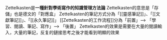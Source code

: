 Zettelkasten是**一種針對學術寫作的知識管理方法論**
Zettelkasten的意思是「存儲」也是德文的「對應盒」
Zettelkasten的筆記方式分為「[[靈感筆記]]」、「[[文獻筆記]]」、「[[永久筆記]]」
[[Zettelkasten的工作流程]]分為「前置」--> 「學習、閱讀、筆記、寫作」--> 「後置」
Zettelkasten的效果是需要在大量的閱讀輸入，大量的筆記，反复的鏈接思考之後才能看到明顯的效果